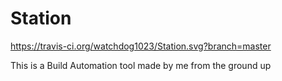 # Station
https://travis-ci.org/watchdog1023/Station.svg?branch=master

This is a Build Automation tool made by me from the ground up
